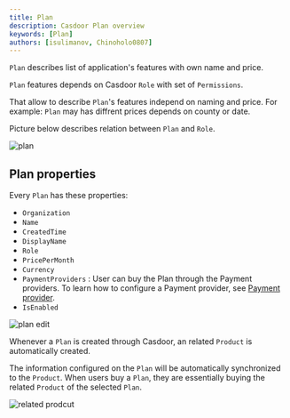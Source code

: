 ```yaml
---
title: Plan
description: Casdoor Plan overview
keywords: [Plan]
authors: [isulimanov, Chinoholo0807]
---
```


`Plan` describes list of application's features with own name and price.

`Plan` features depends on Casdoor `Role` with set of `Permissions`.

That allow to describe `Plan`'s features independ on naming and price.
For example: `Plan` may has diffrent prices depends on county or date.

Picture below describes relation between `Plan` and `Role`.

![plan](/img/pricing/plan.png)

## Plan properties

Every `Plan` has these properties:

* `Organization`
* `Name`
* `CreatedTime`
* `DisplayName`
* `Role`
* `PricePerMonth`
* `Currency`
* `PaymentProviders` : User can buy the Plan through the Payment providers. To learn how to configure a Payment provider, see [Payment provider](/docs/provider/payment/overview).
* `IsEnabled`

![plan edit](/img/pricing/plan_edit.png)

Whenever a `Plan` is created through Casdoor, an related `Product` is automatically created.

The information configured on the `Plan` will be automatically synchronized to the `Product`.
When users buy a `Plan`, they are essentially buying the related `Product` of the selected `Plan`.

![related prodcut](/img/pricing/related_product.png)
